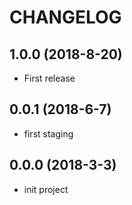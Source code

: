 # CHANGELOG

## 1.0.0 (2018-8-20)

  - First release

## 0.0.1 (2018-6-7)

  - first staging

## 0.0.0 (2018-3-3)

  - init project
